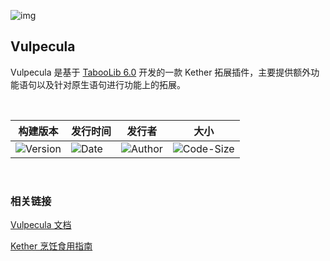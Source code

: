 ![img](https://cdn.nlark.com/yuque/0/2022/png/26025412/1662111393286-4c9dd5ef-6472-4baa-8b11-d6b0f66aee94.png)

## Vulpecula

Vulpecula 是基于 [TabooLib 6.0](https://github.com/TabooLib/taboolib) 开发的一款 Kether 拓展插件，主要提供额外功能语句以及针对原生语句进行功能上的拓展。

<br>

| 构建版本 | 发行时间 | 发行者 | 大小 |
| --- | --- | --- | --- |
|![Version](https://img.shields.io/badge/dynamic/json?label=Version&query=%24.tag_name&url=https%3A%2F%2Fapi.github.com%2Frepos%2FLanscarlos%2FVulpecula%2Freleases%2Flatest) | ![Date](https://img.shields.io/badge/dynamic/json?label=Date&query=%24.created_at&url=https%3A%2F%2Fapi.github.com%2Frepos%2FLanscarlos%2FVulpecula%2Freleases%2Flatest) | ![Author](https://img.shields.io/badge/dynamic/json?label=Author&query=%24.author.login&url=https%3A%2F%2Fapi.github.com%2Frepos%2FLanscarlos%2FVulpecula%2Freleases%2Flatest) | ![Code-Size](https://img.shields.io/github/languages/code-size/lanscarlos/vulpecula) |

<br>

### 相关链接

[Vulpecula 文档](https://www.yuque.com/lanscarlos/vulpecula-doc)

[Kether 烹饪食用指南](https://www.yuque.com/lanscarlos/kether-cooking)
